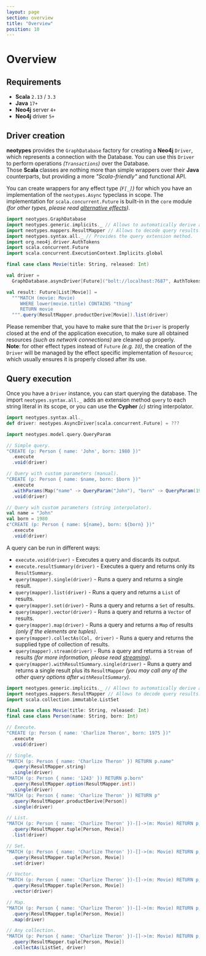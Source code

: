 ```yaml
---
layout: page
section: overview
title: "Overview"
position: 10
---
```


# Overview

## Requirements

+ **Scala** `2.13` / `3.3`
+ **Java** `17+`
+ **Neo4j** server `4+`
+ **Neo4j** driver `5+`

## Driver creation

**neotypes** provides the `GraphDatabase` factory for creating a **Neo4j** `Driver`,
which represents a connection with the Database.
You can use this `Driver` to perform operations _(`Transactions`)_ over the Database.<br>
Those **Scala** classes are nothing more than simple wrappers over their **Java** counterparts,
but providing a more _"Scala-friendly"_ and functional API.

You can create wrappers for any effect type _(`F[_]`)_
for which you have an implementation of the `neotypes.Async` typeclass in scope.
The implementation for `scala.concurrent.Future` is built-in
in the `core` module _(for other types, please read [alternative effects](alternative_effects))_.

```scala mdoc:compile-only
import neotypes.GraphDatabase
import neotypes.generic.implicits._ // Allows to automatically derive an implicit ResultMapper for case classes.
import neotypes.mappers.ResultMapper // Allows to decode query results.
import neotypes.syntax.all._ // Provides the query extension method.
import org.neo4j.driver.AuthTokens
import scala.concurrent.Future
import scala.concurrent.ExecutionContext.Implicits.global

final case class Movie(title: String, released: Int)

val driver =
  GraphDatabase.asyncDriver[Future]("bolt://localhost:7687", AuthTokens.basic("neo4j", "****"))

val result: Future[List[Movie]] =
  """MATCH (movie: Movie)
     WHERE lower(movie.title) CONTAINS "thing"
     RETURN movie
  """.query(ResultMapper.productDerive[Movie]).list(driver)
```

Please remember that, you have to make sure that the `Driver` is properly closed
at the end of the application execution,
to make sure all obtained resources _(such as network connections)_ are cleaned up properly.<br>
**Note**: for other effect types instead of `Future` _(e.g. `IO`)_,
the creation of the `Driver` will be managed by the effect specific implementation of `Resource`;
which usually ensures it is properly closed after its use.

## Query execution

Once you have a `Driver` instance, you can start querying the database.
The import `neotypes.syntax.all._` adds an extension method `query`
to each string literal in its scope,
or you can use the **Cypher** _(`c`)_ string interpolator.

```scala mdoc:invisible
import neotypes.syntax.all._
def driver: neotypes.AsyncDriver[scala.concurrent.Future] = ???
```

```scala mdoc:compile-only
import neotypes.model.query.QueryParam

// Simple query.
"CREATE (p: Person { name: 'John', born: 1980 })"
  .execute
  .void(driver)

// Query with custom parameters (manual).
"CREATE (p: Person { name: $name, born: $born })"
  .execute
  .withParams(Map("name" -> QueryParam("John"), "born" -> QueryParam(1980)))
  .void(driver)

// Query wih custom parameters (string interpolator).
val name = "John"
val born = 1980
c"CREATE (p: Person { name: ${name}, born: ${born} })"
  .execute
  .void(driver)
```

A query can be run in different ways:

+ `execute.void(driver)` - Executes a query and discards its output.
+ `execute.resultSummary(driver)` - Executes a query and returns only its `ResultSummary`.
+ `query(mapper).single(driver)` - Runs a query and returns a single result.
+ `query(mapper).list(driver)` - Runs a query and returns a `List` of results.
+ `query(mapper).set(driver)` - Runs a query and returns a `Set` of results.
+ `query(mapper).vector(driver)` - Runs a query and returns a `Vector` of results.
+ `query(mapper).map(driver)` - Runs a query and returns a `Map` of results
_(only if the elements are tuples)_.
+ `query(mapper).collectAs(Col, driver)` - Runs a query and returns the supplied type of collection of results.
+ `query(mapper).stream(driver)` - Runs a query and returns a `Stream `of results
_(for more information, please read [streaming](streams))_.
+ `query(mapper).withResultSummary.single(driver)` - Runs a query and returns a single result plus its `ResultMapper`
_(you may call any of the other query options after `withResultSummary`)_.

```scala mdoc:compile-only
import neotypes.generic.implicits._ // Allows to automatically derive an implicit ResultMapper for case classes.
import neotypes.mappers.ResultMapper // Allows to decode query results.
import scala.collection.immutable.ListSet

final case class Movie(title: String, released: Int)
final case class Person(name: String, born: Int)

// Execute.
"CREATE (p: Person { name: 'Charlize Theron', born: 1975 })"
  .execute
  .void(driver)

// Single.
"MATCH (p: Person { name: 'Charlize Theron' }) RETURN p.name"
  .query(ResultMapper.string)
  .single(driver)
"MATCH (p: Person { name: '1243' }) RETURN p.born"
  .query(ResultMapper.option(ResultMapper.int))
  .single(driver)
"MATCH (p: Person { name: 'Charlize Theron' }) RETURN p"
  .query(ResultMapper.productDerive[Person])
  .single(driver)

// List.
"MATCH (p: Person { name: 'Charlize Theron' })-[]->(m: Movie) RETURN p, m"
  .query(ResultMapper.tuple[Person, Movie])
  .list(driver)

// Set.
"MATCH (p: Person { name: 'Charlize Theron' })-[]->(m: Movie) RETURN p, m"
  .query(ResultMapper.tuple[Person, Movie])
  .set(driver)

// Vector.
"MATCH (p: Person { name: 'Charlize Theron' })-[]->(m: Movie) RETURN p, m"
  .query(ResultMapper.tuple[Person, Movie])
  .vector(driver)

// Map.
"MATCH (p: Person { name: 'Charlize Theron' })-[]->(m: Movie) RETURN p, m"
  .query(ResultMapper.tuple[Person, Movie])
  .map(driver)

// Any collection.
"MATCH (p: Person { name: 'Charlize Theron' })-[]->(m: Movie) RETURN p, m"
  .query(ResultMapper.tuple[Person, Movie])
  .collectAs(ListSet, driver)
```
